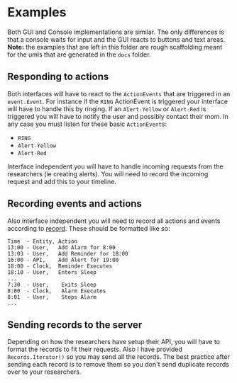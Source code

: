 # Examples
Both GUI and Console implementations are similar. The only differences is that a console waits for input and the GUI reacts to buttons and text areas. **Note:** the examples that are left in this folder are rough scaffolding meant for the umls that are generated in the `docs` folder.

## Responding to actions
Both interfaces will have to react to the `ActionEvents` that are triggered in an `event.Event`. For instance if the `RING` ActionEvent is triggered your interface will have to handle this by ringing. If an `Alert-Yellow` or `Alert-Red` is triggered you will have to notify the user and possibly contact their mom. In any case you must listen for these basic `ActionEvent`s:
- `RING`
- `Alert-Yellow`
- `Alert-Red`

Interface independent you will have to handle incoming requests from the researchers (ie creating alerts). You will need to record the incoming request and add this to your timeline.

## Recording events and actions
Also interface independent you will need to record all actions and events according to [record](../docs/README.md#record). These should be formatted like so:

```
Time  - Entity, Action
13:00 - User,   Add Alarm for 8:00
13:03 - User,   Add Reminder for 18:00
16:00 - API,    Add Alert for 19:00
18:00 - Clock,  Reminder Executes
18:10 - User,   Enters Sleep
...
7:30  - User,    Exits Sleep
8:00  - Clock,   Alarm Executes
8:01  - User,    Stops Alarm
...
```

## Sending records to the server
Depending on how the researchers have setup their API, you will have to format the records to fit their requests. Also I have provided `Records.Iterator()` so you may send all the records. The best practice after sending each record is to remove them so you don't send duplicate records over to your researchers.
